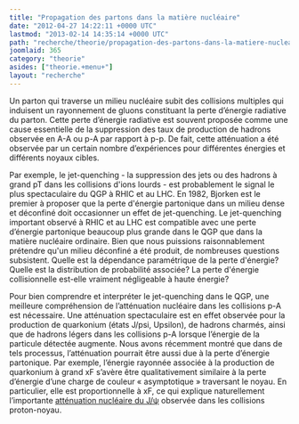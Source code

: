 ```yaml
---
title: "Propagation des partons dans la matière nucléaire"
date: "2012-04-27 14:22:11 +0000 UTC"
lastmod: "2013-02-14 14:35:14 +0000 UTC"
path: "recherche/theorie/propagation-des-partons-dans-la-matiere-nucleaire.md"
joomlaid: 365
category: "theorie"
asides: ["theorie.+menu+"]
layout: "recherche"
---
```

Un parton qui traverse un milieu nucléaire subit des collisions multiples qui induisent un rayonnement de gluons constituant la perte d’énergie radiative du parton. Cette perte d’énergie radiative est souvent proposée comme une cause essentielle de la suppression des taux de production de hadrons observée en A-A ou p-A par rapport à p-p. De fait, cette atténuation a été observée par un certain nombre d’expériences pour différentes énergies et différents noyaux cibles.

Par exemple, le jet-quenching - la suppression des jets ou des hadrons à grand pT dans les collisions d'ions lourds - est probablement le signal le plus spectaculaire du QGP à RHIC et au LHC. En 1982, Bjorken est le premier à proposer que la perte d'énergie partonique dans un milieu dense et déconfiné doit occasionner un effet de jet-quenching. Le jet-quenching important observé à RHIC et au LHC est compatible avec une perte d’énergie partonique beaucoup plus grande dans le QGP que dans la matière nucléaire ordinaire. Bien que nous puissions raisonnablement prétendre qu'un milieu déconfiné a été produit, de nombreuses questions subsistent. Quelle est la dépendance paramétrique de la perte d'énergie? Quelle est la distribution de probabilité associée? La perte d'énergie collisionnelle est-elle vraiment négligeable à haute énergie?

Pour bien comprendre et interpréter le jet-quenching dans le QGP, une meilleure compréhension de l’atténuation nucléaire dans les collisions p-A est nécessaire. Une atténuation spectaculaire est en effet observée pour la production de quarkonium (états J/psi, Upsilon), de hadrons charmés, ainsi que de hadrons légers dans les collisions p-A lorsque l’énergie de la particule détectée augmente. Nous avons récemment montré que dans de tels processus, l’atténuation pourrait être aussi due à la perte d’énergie partonique. Par exemple, l’énergie rayonnée associée à la production de quarkonium à grand xF s’avère être qualitativement similaire à la perte d’énergie d’une charge de couleur « asymptotique » traversant le noyau. En particulier, elle est proportionnelle à xF, ce qui explique naturellement  l’importante [atténuation nucléaire du J/ψ](index.php?option=com_content&view=article&id=217:energyloss-b-fr&catid=18:theoriehe-recherche) observée dans les collisions proton-noyau.
